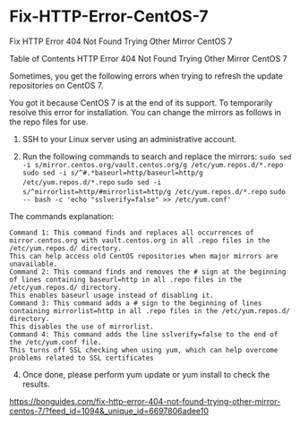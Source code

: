 # Fix-HTTP-Error-CentOS-7
Fix HTTP Error 404 Not Found Trying Other Mirror CentOS 7

Table of Contents
HTTP Error 404 Not Found Trying Other Mirror CentOS 7

Sometimes, you get the following errors when trying to refresh the update repositories on CentOS 7.


You got it because CentOS 7 is at the end of its support. To temporarily resolve this error for installation. You can change the mirrors as follows in the repo files for use.

1. SSH to your Linux server using an administrative account.

2. Run the following commands to search and replace the mirrors:
``sudo sed -i s/mirror.centos.org/vault.centos.org/g /etc/yum.repos.d/*.repo``
``sudo sed -i s/^#.*baseurl=http/baseurl=http/g /etc/yum.repos.d/*.repo``
``sudo sed -i s/^mirrorlist=http/#mirrorlist=http/g /etc/yum.repos.d/*.repo``
``sudo -- bash -c 'echo "sslverify=false" >> /etc/yum.conf'``

The commands explanation:

    Command 1: This command finds and replaces all occurrences of mirror.centos.org with vault.centos.org in all .repo files in the /etc/yum.repos.d/ directory.
    This can help access old CentOS repositories when major mirrors are unavailable.
    Command 2: This command finds and removes the # sign at the beginning of lines containing baseurl=http in all .repo files in the /etc/yum.repos.d/ directory.
    This enables baseurl usage instead of disabling it.
    Command 3: This command adds a # sign to the beginning of lines containing mirrorlist=http in all .repo files in the /etc/yum.repos.d/ directory.
    This disables the use of mirrorlist.
    Command 4: This command adds the line sslverify=false to the end of the /etc/yum.conf file.
    This turns off SSL checking when using yum, which can help overcome problems related to SSL certificates

4. Once done, please perform yum update or yum install to check the results.


https://bonguides.com/fix-http-error-404-not-found-trying-other-mirror-centos-7/?feed_id=1094&_unique_id=6697806adee10
